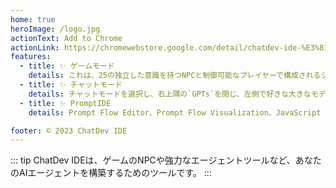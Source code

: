 ```yaml
---
home: true
heroImage: /logo.jpg
actionText: Add to Chrome
actionLink: https://chromewebstore.google.com/detail/chatdev-ide-%E3%81%82%E3%81%AA%E3%81%9F%E3%81%AEai%E3%82%A8%E3%83%BC%E3%82%B8%E3%82%A7%E3%83%B3%E3%83%88%E3%82%92/dopllopmmfnghbahgbdejnkebfcmomej?hl=ja
features:
  - title: ✨ ゲームモード 
    details: これは、25の独立した意識を持つNPCと制御可能なプレイヤーで構成されるシミュレートされたAIタウンソーシャル環境で、すべての役割はカスタマイズでき、数学者、心理分析の専門家など、さまざまな問題を解決するために設計できます。合理的なプロンプトの役割定義を定義するだけで、マップの豊かさは完全にあなたがコントロールします。
  - title: ✨ チャットモード
    details: チャットモードを選択し、右上隅の`GPTs`を閉じ、左側で好きな大きなモデルを選択すると、チャットモードは通常のLLM UIになり、すべての入力は通常のLLMインターフェイスを介して行われ、大きなモデルの応答を出力します。
  - title: ✨ PromptIDE
    details: Prompt Flow Editor、Prompt Flow Visualization、JavaScript Support、Export & Importを含みます。Prompt flowは、LLMベースのAIアプリケーションのエンドツーエンドの開発サイクルを、構想、プロトタイピング、テスト、評価から簡素化するための開発ツールキットです。それはプロンプトエンジニアリングをはるかに簡単にし、あなたが生産品質のLLMアプリケーションを構築することを可能にします。

footer: © 2023 ChatDev IDE
---
```


::: tip
ChatDev IDEは、ゲームのNPCや強力なエージェントツールなど、あなたのAIエージェントを構築するためのツールです。
:::
